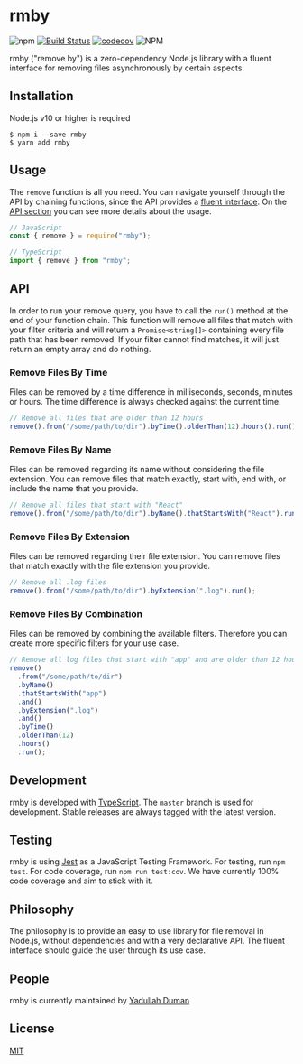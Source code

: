 # rmby

![npm](https://img.shields.io/npm/v/rmby)
[![Build Status](https://travis-ci.org/yduman/rmby.svg?branch=master)](https://travis-ci.org/yduman/rmby)
[![codecov](https://codecov.io/gh/yduman/rmby/branch/master/graph/badge.svg)](https://codecov.io/gh/yduman/rmby)
![NPM](https://img.shields.io/npm/l/rmby)

rmby ("remove by") is a zero-dependency Node.js library with a fluent interface for removing files asynchronously by certain aspects.

## Installation

Node.js v10 or higher is required

```console
$ npm i --save rmby
$ yarn add rmby
```

## Usage

The `remove` function is all you need. You can navigate yourself through the API by chaining functions, since the API provides a [fluent interface](https://martinfowler.com/bliki/FluentInterface.html). On the [API section](#api) you can see more details about the usage.

```js
// JavaScript
const { remove } = require("rmby");

// TypeScript
import { remove } from "rmby";
```

## API

In order to run your remove query, you have to call the `run()` method at the end of your function chain. This function will remove all files that match with your filter criteria and will return a `Promise<string[]>` containing every file path that has been removed. If your filter cannot find matches, it will just return an empty array and do nothing.

### Remove Files By Time

Files can be removed by a time difference in milliseconds, seconds, minutes or hours. The time difference is always checked against the current time.

```js
// Remove all files that are older than 12 hours
remove().from("/some/path/to/dir").byTime().olderThan(12).hours().run();
```

### Remove Files By Name

Files can be removed regarding its name without considering the file extension. You can remove files that match exactly, start with, end with, or include the name that you provide.

```js
// Remove all files that start with "React"
remove().from("/some/path/to/dir").byName().thatStartsWith("React").run();
```

### Remove Files By Extension

Files can be removed regarding their file extension. You can remove files that match exactly with the file extension you provide.

```js
// Remove all .log files
remove().from("/some/path/to/dir").byExtension(".log").run();
```

### Remove Files By Combination

Files can be removed by combining the available filters. Therefore you can create more specific filters for your use case.

```js
// Remove all log files that start with "app" and are older than 12 hours
remove()
  .from("/some/path/to/dir")
  .byName()
  .thatStartsWith("app")
  .and()
  .byExtension(".log")
  .and()
  .byTime()
  .olderThan(12)
  .hours()
  .run();
```

## Development

rmby is developed with [TypeScript](https://www.typescriptlang.org/). The `master` branch is used for development. Stable releases are always tagged with the latest version.

## Testing

rmby is using [Jest](https://jestjs.io/) as a JavaScript Testing Framework. For testing, run `npm test`. For code coverage, run `npm run test:cov`. We have currently 100% code coverage and aim to stick with it.

## Philosophy

The philosophy is to provide an easy to use library for file removal in Node.js, without dependencies and with a very declarative API. The fluent interface should guide the user through its use case.

## People

rmby is currently maintained by [Yadullah Duman](https://github.com/yduman)

## License

[MIT](LICENSE)
